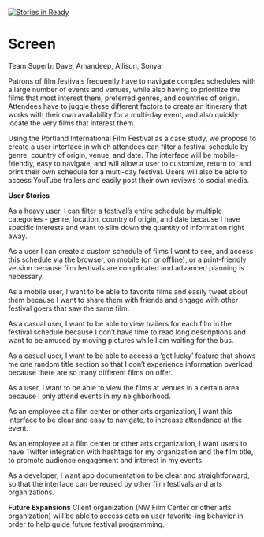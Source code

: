 [![Stories in Ready](https://badge.waffle.io/araedavis/screen.png?label=ready&title=Ready)](https://waffle.io/araedavis/screen)
# Screen
Team Superb: Dave, Amandeep, Allison, Sonya

Patrons of film festivals frequently have to navigate complex schedules with a large number of events and venues, while also having to prioritize the films that most interest them, preferred genres, and countries of origin. Attendees have to juggle these different factors to create an itinerary that works with their own availability for a multi-day event, and also quickly locate the very films that interest them.

Using the Portland International Film Festival as a case study, we propose to create a user interface in which attendees can filter a festival schedule by genre, country of origin, venue, and date. The interface will be mobile-friendly, easy to navigate, and will allow a user to customize, return to, and print their own schedule for a multi-day festival.  Users will also be able to access YouTube trailers and easily post their own reviews to social media.
 

**User Stories**

As a heavy user, I can filter a festival’s entire schedule by multiple categories - genre, location, country of origin, and date because I have specific interests and want to slim down the quantity of information right away. 

As a user I can create a custom schedule of films I want to see, and access this schedule via the browser, on mobile (on or offline), or a print-friendly version because film festivals are complicated and advanced planning is necessary.  

As a mobile user, I want to be able to favorite films and easily tweet about them because I want to share them with friends and engage with other festival goers that saw the same film.

As a casual user, I want to be able to view trailers for each film in the festival schedule because I don’t have time to read long descriptions and want to be amused by moving pictures while I am waiting for the bus.

As a casual user, I want to be able to access a ‘get lucky’ feature that shows me one random title section so that I don’t experience information overload because there are so many different films on offer. 

As a user, I want to be able to view the films at venues in a certain area because I only attend events in my neighborhood.

As an employee at a film center or other arts organization, I want this interface to be clear and easy to navigate, to increase attendance at the event. 

As an employee at a film center or other arts organization, I want users to have Twitter integration with hashtags for my organization and the film title, to promote audience engagement and interest in my events. 

As a developer, I want app documentation to be clear and straightforward, so that the interface can be reused by other film festivals and arts organizations. 

**Future Expansions**
Client organization (NW Film Center or other arts organization) will be able to access data on user favorite-ing behavior in order to help guide future festival programming. 
